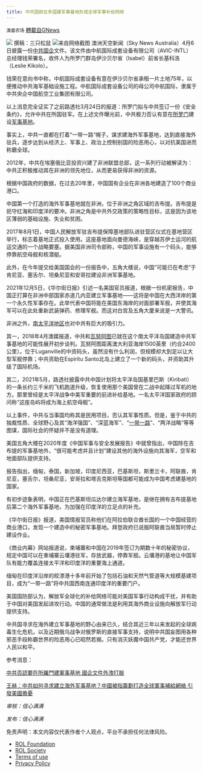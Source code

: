```yaml
---
title: 中共国欲在多国建军事基地形成全球军事补给网络
---
```

`澳喜农场` [轉載自GNews](https://gnews.org/zh-hans/2309733/)

![](https://assets.gnews.org/wp-content/uploads/2022/04/image-2608-6.png)
撰稿：三只松鼠
![](https://assets.gnews.org/wp-content/uploads/2022/04/Picture3-1.png)来自网络截图
澳洲天空新闻（Sky News Australia）4月6日披露一份[中共国企](https://www.ntdtv.com/b5/%E4%B8%AD%E5%85%B1%E5%9C%8B%E4%BC%81.htm)文件。该文件由中航国际成套设备有限公司（AVIC-INTL）总经理钱荣署名，收件人为所罗门群岛伊沙贝尔省（Isabel）前省长基科洛（Leslie Kikolo）。

钱荣在意向书中称，中航国际成套设备有意在伊沙贝尔省承租一片土地75年，以便推动中共海军基础设施工程。中航国际成套设备公司的母公司中航国际，隶属于中共央企中国航空工业集团有限公司。

以上消息完全证实了之前路透社3月24日的报道：所罗门拟与中共签订一份《安全条约》，允许中共在所国驻军。在上述文件曝光前，中共极力否认有意在[所罗门](https://www.ntdtv.com/b5/%E6%89%80%E7%BE%85%E9%96%80.htm)建设[军事基地](https://www.ntdtv.com/b5/%E8%BB%8D%E4%BA%8B%E5%9F%BA%E5%9C%B0.htm)。

事实上，中共一直都在打着“一带一路”幌子，谋求建海外军事基地，达到直接海外驻兵，逐步达到从经济上、军事上、政治上控制别国的险恶用心，以对抗美国进而称霸全球。

2012年，中共在埃塞俄比亚投资兴建了非洲联盟总部，这一系列行动被解读为：中共正积极推动其在非洲的领先地位，从而更易获得非洲的资源。

根据中国政府的数据，在过去20年里，中国国有企业在非洲各地建造了100个商业港口。

中国第一个打造的海外军事基地就在非洲，位于非洲之角区域的吉布提。吉布提是扼守红海和印度洋的要冲。非洲之角是中共外交政策的策略性目标，这是因为该地区薄弱的基础设施、失业和贫困。

2017年8月1日，中国人民解放军驻吉布提保障基地部队进驻营区仪式在基地营区举行，标志着基地正式投入使用。这座基地面向曼德海峡，是穿越苏伊士运河的航运交通的一个战略要塞。据美国非洲司令部称，中国的军事设施有一个码头，能够停靠航空母舰和核潜艇。

此外，在今年提交给美国国会的一份报告中，五角大楼说，中国“可能已在考虑”于肯尼亚、塞舌尔、坦桑尼亚和安哥拉建设非洲军事基地。

2021年12月5日，《华尔街日报》引述一名美国官员报道，根据一份机密报告，中国正打算在非洲中部国家赤道几内亚建立军事基地——这将是中国在大西洋岸的第一个永久性军事存在。此举代表中国将能在美国东海岸的对面部署军舰，并使其海军可以在此处重新武装弹药、修理军舰。而这对白宫及五角大厦来说是一大警讯。

非洲之外，[南太平洋地区](https://www.epochtimes.com/gb/tag/%E5%8D%97%E5%A4%AA%E5%B9%B3%E6%B4%8B%E5%9C%B0%E5%8C%BA.html)也对中共有巨大的吸引力。

其一，2018年4月澳媒报道，中共和[瓦努阿图](https://www.epochtimes.com/gb/tag/%E7%93%A6%E5%8A%AA%E9%98%BF%E5%9B%BE.html)已就在这个南太平洋岛国建造中共军事基地的可能性展开初步谈判。瓦努阿图距离澳大利亚海岸1500英里（约合2400公里）。位于Luganville的中资码头，虽然没有什么利润，但规模却大到足以让大型军舰停靠；中共资助在Espiritu Santo北岛上建立了一个新的码头，并资助其升级了国际机场。

其二，2021年5月，路透社披露中共中国计划将太平洋岛国基里巴斯（Kiribati）的一条长约三千米的飞机跑道升级，恢复使用那个美国曾在二战中起降过军机的地方。那里曾经是太平洋战争中美军重要的前进补给基地。一名太平洋国家政府的顾问称“这座岛屿将成为海上航空母舰”。

以上事件，中共与当事国均称其是民用项目，否认其军事性质。但是，鉴于中共的独裁性质、全球野心及其“海洋强国”、“深蓝海军”、“[一带一路](https://www.epochtimes.com/gb/tag/%E4%B8%80%E5%B8%A6%E4%B8%80%E8%B7%AF.html)”、“两洋战略”等等图谋，国际社会的怀疑并不是没有道理。

美国五角大楼在2020年度《中国军事与安全发展报告》中就曾指出，中国除在吉布提的军事基地外，“很可能考虑并且计划”建设其他的海外设施向其海军，空军和地面部队提供支持。

报告指出，缅甸，泰国，新加坡，印度尼西亚，巴基斯坦，斯里兰卡，阿联酋，肯尼亚，塞舌尔，坦桑尼亚，安哥拉和塔吉克斯坦等国都可能成为中国考虑建基地的国家。

有初步迹象表明，中国正在巴基斯坦瓜达尔建立海军基地，是继在拥有吉布提基地后第二个海外军事基地，为加强在印度洋的立足点的补充。

《华尔街日报》报道，美国情报官员称他们在阿拉伯联合酋长国的一个中国经营的商业港口，发现一个建造中的秘密军事基地。拜登政府已说服阿联酋当局暂时停止建设作业。

《商业内幕》网站报道说，柬埔寨和中国在2019年签订为期数十年的秘密协议，规定中国可以在柬埔寨云壤港驻军，存放武器，停靠军舰。云壤港的基地让中国军队有能力覆盖连接太平洋和印度洋的重要海上通道。

缅甸在印度洋沿岸的皎漂港十多年前开始了包括石油和天然气管道等大规模基建项目，成为“一带一路”将中共国西南连通印度洋的重要门户。

美国国防部认为，解放军全球化的补给网络可能对美国军事行动构成干扰，并有助于中国对美国发起进攻行动。中国的通常做法是利用其海外商业设施向解放军行动提供支持。

中共国寻求在海外建立军事基地的野心由来已久，结合其近三年以来发起的全球病毒生化危机，以及近期俄乌战争对俄罗斯的直接军事支持，说明中共国妄图用各种邪恶手段称霸世界的险恶用心已昭然若揭。只有消灭妖魔中国共产党，才能还世界人民以和平。

参考消息：

[中共否認要在所羅門建軍事基地 國企文件外洩打臉](https://www.ntdtv.com/b5/2022/04/07/a103394576.html)

[王赫：中共如何寻求建立海外军事基地？](https://www.epochtimes.com/gb/22/4/1/n13689821.htm)[中國被指籌劃打造全球軍事補給網絡 引發美國擔憂](https://www.bbc.com/zhongwen/trad/world-57781295)

*审核：信心满满*

*发布：信心满满*

 

免责声明：本文内容仅代表作者个人观点，平台不承担任何法律风险。

- [ROL Foundation](https://rolfoundation.org/)
- [ROL Society](https://rolsociety.org/)
- [Terms of use](https://gnews.org/terms-of-use-3/)
- [Privacy Policy](https://gnews.org/privacy-policy/)
